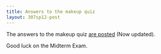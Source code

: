 ```yaml
---
title: Answers to the makeup quiz
layout: 307sp12-post
---
```


The answers to the makeup quiz [are posted](quiz123-makeup-ans.pdf) (Now updated).

Good luck on the Midterm Exam.
